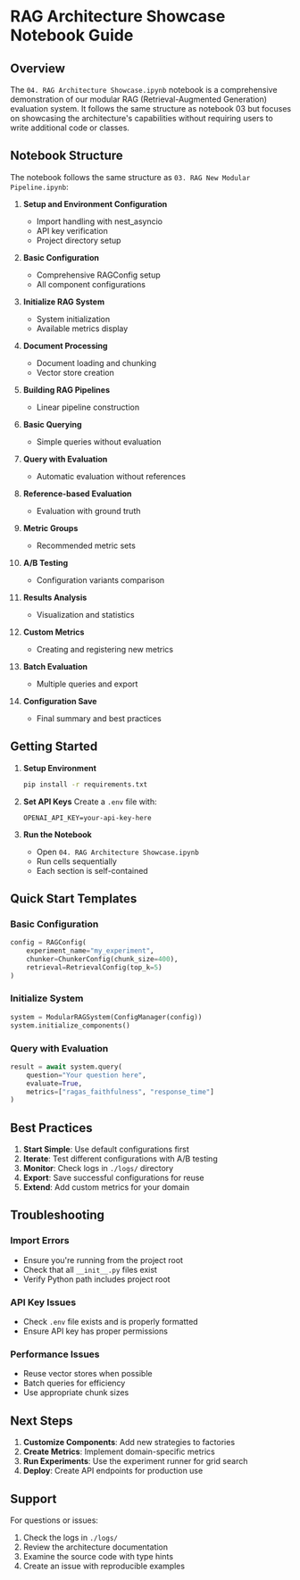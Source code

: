 # RAG Architecture Showcase Notebook Guide

## Overview

The `04. RAG Architecture Showcase.ipynb` notebook is a comprehensive demonstration of our modular RAG (Retrieval-Augmented Generation) evaluation system. It follows the same structure as notebook 03 but focuses on showcasing the architecture's capabilities without requiring users to write additional code or classes.

## Notebook Structure

The notebook follows the same structure as `03. RAG New Modular Pipeline.ipynb`:

1. **Setup and Environment Configuration**
   - Import handling with nest_asyncio
   - API key verification
   - Project directory setup

2. **Basic Configuration**
   - Comprehensive RAGConfig setup
   - All component configurations

3. **Initialize RAG System**
   - System initialization
   - Available metrics display

4. **Document Processing**
   - Document loading and chunking
   - Vector store creation

5. **Building RAG Pipelines**
   - Linear pipeline construction

6. **Basic Querying**
   - Simple queries without evaluation

7. **Query with Evaluation**
   - Automatic evaluation without references

8. **Reference-based Evaluation**
   - Evaluation with ground truth

9. **Metric Groups**
   - Recommended metric sets

10. **A/B Testing**
    - Configuration variants comparison

11. **Results Analysis**
    - Visualization and statistics

12. **Custom Metrics**
    - Creating and registering new metrics

13. **Batch Evaluation**
    - Multiple queries and export

14. **Configuration Save**
    - Final summary and best practices

## Getting Started

1. **Setup Environment**
   ```bash
   pip install -r requirements.txt
   ```

2. **Set API Keys**
   Create a `.env` file with:
   ```
   OPENAI_API_KEY=your-api-key-here
   ```

3. **Run the Notebook**
   - Open `04. RAG Architecture Showcase.ipynb`
   - Run cells sequentially
   - Each section is self-contained

## Quick Start Templates

### Basic Configuration
```python
config = RAGConfig(
    experiment_name="my_experiment",
    chunker=ChunkerConfig(chunk_size=400),
    retrieval=RetrievalConfig(top_k=5)
)
```

### Initialize System
```python
system = ModularRAGSystem(ConfigManager(config))
system.initialize_components()
```

### Query with Evaluation
```python
result = await system.query(
    question="Your question here",
    evaluate=True,
    metrics=["ragas_faithfulness", "response_time"]
)
```

## Best Practices

1. **Start Simple**: Use default configurations first
2. **Iterate**: Test different configurations with A/B testing
3. **Monitor**: Check logs in `./logs/` directory
4. **Export**: Save successful configurations for reuse
5. **Extend**: Add custom metrics for your domain

## Troubleshooting

### Import Errors
- Ensure you're running from the project root
- Check that all `__init__.py` files exist
- Verify Python path includes project root

### API Key Issues
- Check `.env` file exists and is properly formatted
- Ensure API key has proper permissions

### Performance Issues
- Reuse vector stores when possible
- Batch queries for efficiency
- Use appropriate chunk sizes

## Next Steps

1. **Customize Components**: Add new strategies to factories
2. **Create Metrics**: Implement domain-specific metrics
3. **Run Experiments**: Use the experiment runner for grid search
4. **Deploy**: Create API endpoints for production use

## Support

For questions or issues:
1. Check the logs in `./logs/`
2. Review the architecture documentation
3. Examine the source code with type hints
4. Create an issue with reproducible examples 